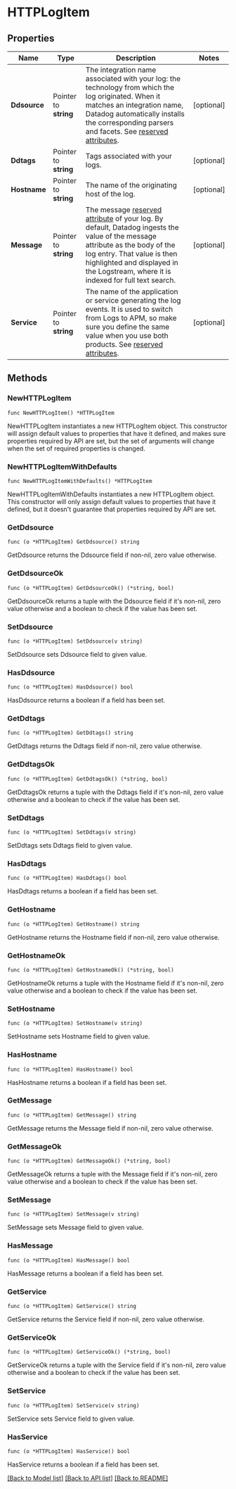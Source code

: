 # HTTPLogItem

## Properties

Name | Type | Description | Notes
---- | ---- | ----------- | ------
**Ddsource** | Pointer to **string** | The integration name associated with your log: the technology from which the log originated. When it matches an integration name, Datadog automatically installs the corresponding parsers and facets. See [reserved attributes](https://docs.datadoghq.com/logs/log_collection/#reserved-attributes). | [optional] 
**Ddtags** | Pointer to **string** | Tags associated with your logs. | [optional] 
**Hostname** | Pointer to **string** | The name of the originating host of the log. | [optional] 
**Message** | Pointer to **string** | The message [reserved attribute](https://docs.datadoghq.com/logs/log_collection/#reserved-attributes) of your log. By default, Datadog ingests the value of the message attribute as the body of the log entry. That value is then highlighted and displayed in the Logstream, where it is indexed for full text search. | [optional] 
**Service** | Pointer to **string** | The name of the application or service generating the log events. It is used to switch from Logs to APM, so make sure you define the same value when you use both products. See [reserved attributes](https://docs.datadoghq.com/logs/log_collection/#reserved-attributes). | [optional] 

## Methods

### NewHTTPLogItem

`func NewHTTPLogItem() *HTTPLogItem`

NewHTTPLogItem instantiates a new HTTPLogItem object.
This constructor will assign default values to properties that have it defined,
and makes sure properties required by API are set, but the set of arguments
will change when the set of required properties is changed.

### NewHTTPLogItemWithDefaults

`func NewHTTPLogItemWithDefaults() *HTTPLogItem`

NewHTTPLogItemWithDefaults instantiates a new HTTPLogItem object.
This constructor will only assign default values to properties that have it defined,
but it doesn't guarantee that properties required by API are set.

### GetDdsource

`func (o *HTTPLogItem) GetDdsource() string`

GetDdsource returns the Ddsource field if non-nil, zero value otherwise.

### GetDdsourceOk

`func (o *HTTPLogItem) GetDdsourceOk() (*string, bool)`

GetDdsourceOk returns a tuple with the Ddsource field if it's non-nil, zero value otherwise
and a boolean to check if the value has been set.

### SetDdsource

`func (o *HTTPLogItem) SetDdsource(v string)`

SetDdsource sets Ddsource field to given value.

### HasDdsource

`func (o *HTTPLogItem) HasDdsource() bool`

HasDdsource returns a boolean if a field has been set.

### GetDdtags

`func (o *HTTPLogItem) GetDdtags() string`

GetDdtags returns the Ddtags field if non-nil, zero value otherwise.

### GetDdtagsOk

`func (o *HTTPLogItem) GetDdtagsOk() (*string, bool)`

GetDdtagsOk returns a tuple with the Ddtags field if it's non-nil, zero value otherwise
and a boolean to check if the value has been set.

### SetDdtags

`func (o *HTTPLogItem) SetDdtags(v string)`

SetDdtags sets Ddtags field to given value.

### HasDdtags

`func (o *HTTPLogItem) HasDdtags() bool`

HasDdtags returns a boolean if a field has been set.

### GetHostname

`func (o *HTTPLogItem) GetHostname() string`

GetHostname returns the Hostname field if non-nil, zero value otherwise.

### GetHostnameOk

`func (o *HTTPLogItem) GetHostnameOk() (*string, bool)`

GetHostnameOk returns a tuple with the Hostname field if it's non-nil, zero value otherwise
and a boolean to check if the value has been set.

### SetHostname

`func (o *HTTPLogItem) SetHostname(v string)`

SetHostname sets Hostname field to given value.

### HasHostname

`func (o *HTTPLogItem) HasHostname() bool`

HasHostname returns a boolean if a field has been set.

### GetMessage

`func (o *HTTPLogItem) GetMessage() string`

GetMessage returns the Message field if non-nil, zero value otherwise.

### GetMessageOk

`func (o *HTTPLogItem) GetMessageOk() (*string, bool)`

GetMessageOk returns a tuple with the Message field if it's non-nil, zero value otherwise
and a boolean to check if the value has been set.

### SetMessage

`func (o *HTTPLogItem) SetMessage(v string)`

SetMessage sets Message field to given value.

### HasMessage

`func (o *HTTPLogItem) HasMessage() bool`

HasMessage returns a boolean if a field has been set.

### GetService

`func (o *HTTPLogItem) GetService() string`

GetService returns the Service field if non-nil, zero value otherwise.

### GetServiceOk

`func (o *HTTPLogItem) GetServiceOk() (*string, bool)`

GetServiceOk returns a tuple with the Service field if it's non-nil, zero value otherwise
and a boolean to check if the value has been set.

### SetService

`func (o *HTTPLogItem) SetService(v string)`

SetService sets Service field to given value.

### HasService

`func (o *HTTPLogItem) HasService() bool`

HasService returns a boolean if a field has been set.


[[Back to Model list]](../README.md#documentation-for-models) [[Back to API list]](../README.md#documentation-for-api-endpoints) [[Back to README]](../README.md)



